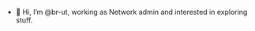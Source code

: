 - 👋 Hi, I’m @br-ut, working as Network admin and interested in exploring stuff.

<!--If you want attention, buy me a coffee

[![Build](https://www.buymeacoffee.com/assets/img/custom_images/yellow_img.png)](https://www.buymeacoffee.com/brut)

<!---
br-ut/br-ut is a ✨ special ✨ repository because its `README.md` (this file) appears on your GitHub profile.
You can click the Preview link to take a look at your changes.
--->
